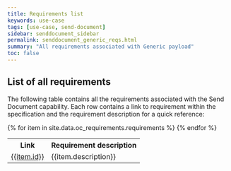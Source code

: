 ```yaml
---
title: Requirements list
keywords: use-case
tags: [use-case, send-document]
sidebar: senddocument_sidebar
permalink: senddocument_generic_reqs.html
summary: "All requirements associated with Generic payload"
toc: false
---
```


## List of all requirements ##

The following table contains all the requirements associated with the Send Document capability. Each row contains a link to requirement within the specification and the requirement description for a quick reference:


<table class="requirement-box">
<tr>
	<th>Link</th>
	<th>Requirement description</th>
</tr>	
  {% for item in site.data.oc_requirements.requirements %}
  <tr>
    <td><a href="{{item.page}}#{{item.id}}">{{item.id}}</a></td>
    <td>{{item.description}}</td>
  </tr>
  {% endfor %}
</table>


